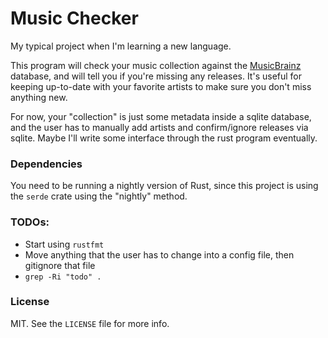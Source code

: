 # Music Checker

My typical project when I'm learning a new language.

This program will check your music collection against the [MusicBrainz](https://musicbrainz.org/) database, and will tell you if you're missing any releases. It's useful for keeping up-to-date with your favorite artists to make sure you don't miss anything new.

For now, your "collection" is just some metadata inside a sqlite database, and the user has to manually add artists and confirm/ignore releases via sqlite. Maybe I'll write some interface through the rust program eventually.

### Dependencies

You need to be running a nightly version of Rust, since this project is using the `serde` crate using the "nightly" method.

### TODOs:
 - Start using `rustfmt`
 - Move anything that the user has to change into a config file, then gitignore that file
 - `grep -Ri "todo" .`

### License

MIT. See the `LICENSE` file for more info.
